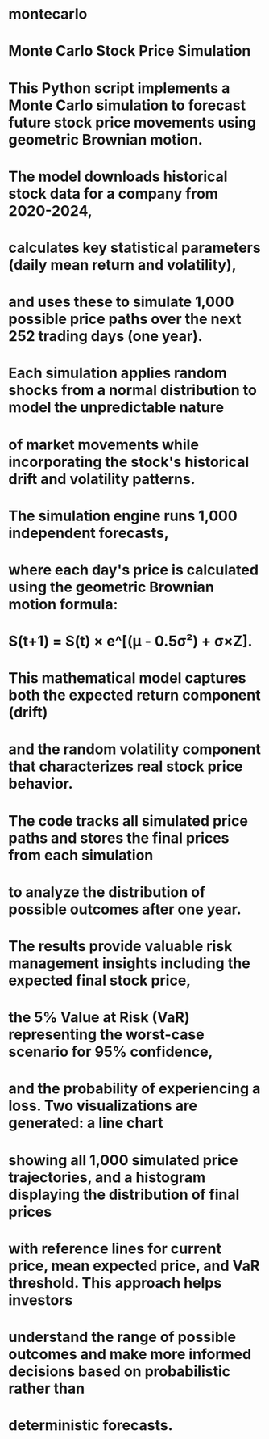 # montecarlo


# Monte Carlo Stock Price Simulation
# This Python script implements a Monte Carlo simulation to forecast future stock price movements using geometric Brownian motion. 
# The model downloads historical stock data for a company from 2020-2024, 
# calculates key statistical parameters (daily mean return and volatility), 
# and uses these to simulate 1,000 possible price paths over the next 252 trading days (one year). 
# Each simulation applies random shocks from a normal distribution to model the unpredictable nature 
# of market movements while incorporating the stock's historical drift and volatility patterns.
# The simulation engine runs 1,000 independent forecasts, 
# where each day's price is calculated using the geometric Brownian motion formula: 
# S(t+1) = S(t) × e^[(μ - 0.5σ²) + σ×Z]. 
# This mathematical model captures both the expected return component (drift) 
# and the random volatility component that characterizes real stock price behavior. 
# The code tracks all simulated price paths and stores the final prices from each simulation 
# to analyze the distribution of possible outcomes after one year.
# The results provide valuable risk management insights including the expected final stock price, 
# the 5% Value at Risk (VaR) representing the worst-case scenario for 95% confidence, 
# and the probability of experiencing a loss. Two visualizations are generated: a line chart 
# showing all 1,000 simulated price trajectories, and a histogram displaying the distribution of final prices 
# with reference lines for current price, mean expected price, and VaR threshold. This approach helps investors 
# understand the range of possible outcomes and make more informed decisions based on probabilistic rather than 
# deterministic forecasts.